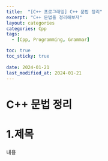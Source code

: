 ```yaml
---
title:  "[C++ 프로그래밍] C++ 문법 정리"
excerpt: "C++ 문법을 정리해보자"
layout: categories
categories: Cpp
tags:
  - [Cpp, Programming, Grammar]

toc: true
toc_sticky: true
 
date: 2024-01-21
last_modified_at: 2024-01-21
---
```



# C++ 문법 정리

1.제목
=============
내용
